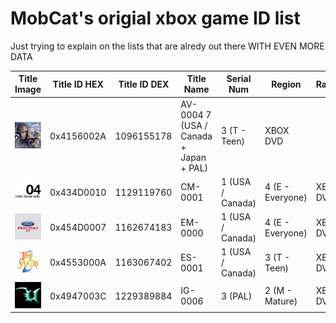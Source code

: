 # MobCat's origial xbox game ID list

Just trying to explain on the lists that are alredy out there WITH EVEN MORE DATA

| Title Image | Title ID HEX | Title ID DEX | Title Name |Serial Num | Region | Rating | Media Type |  
| --- | --- | --- | --- | --- | --- | --- | --- |
| ![0x4156002A](https://raw.githubusercontent.com/MobCat/MobCats-original-xbox-game-list/main/icon/4156002a-TitleImage.png) | 0x4156002A | 1096155178 | AV-0004 7 (USA / Canada + Japan + PAL) | 3 (T - Teen) | XBOX DVD |
| ![0x434D0010](https://raw.githubusercontent.com/MobCat/MobCats-original-xbox-game-list/main/icon/434d0010-TitleImage.png) | 0x434D0010 | 1129119760 | CM-0001 | 1 (USA / Canada) | 4 (E - Everyone) | XBOX DVD |
| ![0x454D0007](https://raw.githubusercontent.com/MobCat/MobCats-original-xbox-game-list/main/icon/454d0007-TitleImage.png) | 0x454D0007 | 1162674183 | EM-0000 | 1 (USA / Canada) | 4 (E - Everyone) | XBOX DVD |
| ![0x4553000A](https://raw.githubusercontent.com/MobCat/MobCats-original-xbox-game-list/main/icon/4553000a-TitleImage.png) | 0x4553000A | 1163067402 | ES-0001 | 1 (USA / Canada) | 3 (T - Teen) | XBOX DVD |
| ![0x4947003C](https://raw.githubusercontent.com/MobCat/MobCats-original-xbox-game-list/main/icon/4947003c-TitleImage.png) | 0x4947003C | 1229389884 | IG-0006 | 3 (PAL) | 2 (M - Mature) | XBOX DVD |
